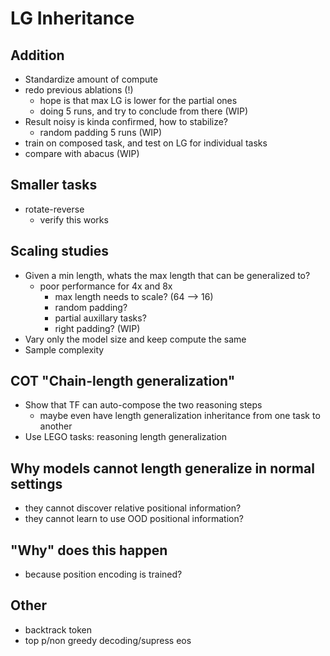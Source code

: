 # LG Inheritance

## Addition
- Standardize amount of compute
- redo previous ablations (!)
  - hope is that max LG is lower for the partial ones
  - doing 5 runs, and try to conclude from there (WIP)
- Result noisy is kinda confirmed, how to stabilize? 
  - random padding 5 runs (WIP)
- train on composed task, and test on LG for individual tasks
- compare with abacus (WIP)

## Smaller tasks
- rotate-reverse
  - verify this works

## Scaling studies
- Given a min length, whats the max length that can be generalized to? 
  - poor performance for 4x and 8x
    - max length needs to scale? (64 --> 16)
    - random padding?
    - partial auxillary tasks? 
    - right padding? (WIP)
- Vary only the model size and keep compute the same
- Sample complexity

## COT "Chain-length generalization"
- Show that TF can auto-compose the two reasoning steps
  - maybe even have length generalization inheritance from one task to another
- Use LEGO tasks: reasoning length generalization

## Why models cannot length generalize in normal settings
- they cannot discover relative positional information? 
- they cannot learn to use OOD positional information? 

## "Why" does this happen
- because position encoding is trained? 

## Other
- backtrack token
- top p/non greedy decoding/supress eos
